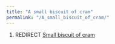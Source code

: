 ```yaml
---
title: "A small biscuit of cram"
permalink: "/A_small_biscuit_of_cram/"
---
```


1.  REDIRECT [Small biscuit of cram](Small_biscuit_of_cram "wikilink")